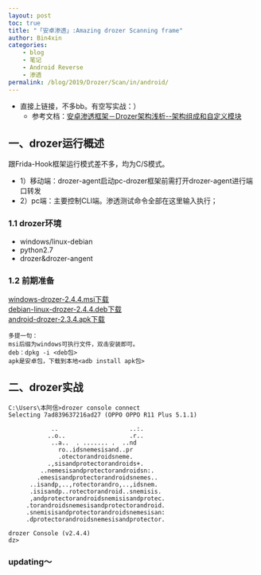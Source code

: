 ```yaml
---
layout: post
toc: true
title: "「安卓渗透」:Amazing drozer Scanning frame"
author: Bin4xin
categories:
    - blog
    - 笔记
    - Android Reverse
    - 渗透
permalink: /blog/2019/Drozer/Scan/in/android/
---
```



* 直接上链接，不多bb。有空写实战：） 
  - 参考文档：[安卓渗透框架－Drozer架构浅析--架构组成和自定义模块](https://segmentfault.com/a/1190000003756601)


## 一、drozer运行概述
跟Frida-Hook框架运行模式差不多，均为C/S模式。
- 1）移动端：drozer-agent启动pc-drozer框架前需打开drozer-agent进行端口转发
- 2）pc端：主要控制CLI端。渗透测试命令全部在这里输入执行；

### 1.1 drozer环境
- windows/linux-debian
- python2.7
- drozer&drozer-angent	

### 1.2 前期准备
<a href="https://github.com/mwrlabs/drozer/releases/download/2.4.4/drozer-2.4.4.win32.msi">windows-drozer-2.4.4.msi下载</a><br>
<a href="https://github.com/mwrlabs/drozer/releases/download/2.4.4/drozer_2.4.4.deb">debian-linux-drozer-2.4.4.deb下载</a><br>
<a href="https://github.com/mwrlabs/drozer/releases/download/2.3.4/drozer-agent-2.3.4.apk">android-drozer-2.3.4.apk下载</a><br>
```
多提一句：
msi后缀为windows可执行文件，双击安装即可。
deb：dpkg -i <deb包>
apk是安卓包，下载到本地<adb install apk包>
```




## 二、drozer实战
```
C:\Users\本阿信>drozer console connect
Selecting 7ad839637216ad27 (OPPO OPPO R11 Plus 5.1.1)

            ..                    ..:.
           ..o..                  .r..
            ..a..  . ....... .  ..nd
              ro..idsnemesisand..pr
              .otectorandroidsneme.
           .,sisandprotectorandroids+.
         ..nemesisandprotectorandroidsn:.
        .emesisandprotectorandroidsnemes..
      ..isandp,..,rotectorandro,..,idsnem.
      .isisandp..rotectorandroid..snemisis.
      ,andprotectorandroidsnemisisandprotec.
     .torandroidsnemesisandprotectorandroid.
     .snemisisandprotectorandroidsnemesisan:
     .dprotectorandroidsnemesisandprotector.

drozer Console (v2.4.4)
dz>
```

<h3>updating～</h3>

